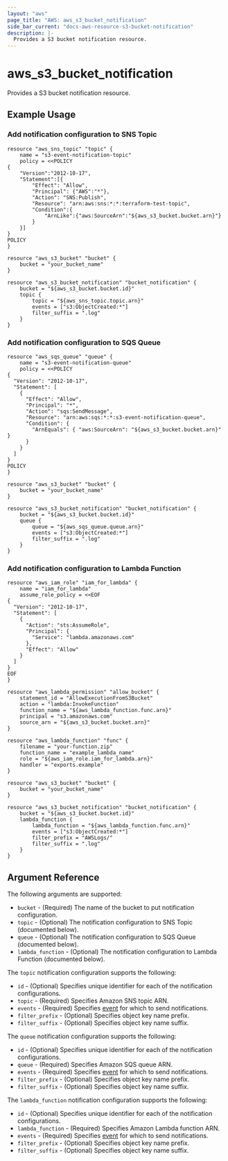 ```yaml
---
layout: "aws"
page_title: "AWS: aws_s3_bucket_notification"
side_bar_current: "docs-aws-resource-s3-bucket-notification"
description: |-
  Provides a S3 bucket notification resource.
---
```


# aws\_s3\_bucket\_notification

Provides a S3 bucket notification resource.

## Example Usage

### Add notification configuration to SNS Topic

```
resource "aws_sns_topic" "topic" {
    name = "s3-event-notification-topic"
    policy = <<POLICY
{
    "Version":"2012-10-17",
    "Statement":[{
        "Effect": "Allow",
        "Principal": {"AWS":"*"},
        "Action": "SNS:Publish",
        "Resource": "arn:aws:sns:*:*:terraform-test-topic",
        "Condition":{
            "ArnLike":{"aws:SourceArn":"${aws_s3_bucket.bucket.arn}"}
        }
    }]
}
POLICY
}

resource "aws_s3_bucket" "bucket" {
	bucket = "your_bucket_name"
}

resource "aws_s3_bucket_notification" "bucket_notification" {
	bucket = "${aws_s3_bucket.bucket.id}"
	topic {
		topic = "${aws_sns_topic.topic.arn}"
		events = ["s3:ObjectCreated:*"]
		filter_suffix = ".log"
	}
}
```

### Add notification configuration to SQS Queue

```
resource "aws_sqs_queue" "queue" {
    name = "s3-event-notification-queue"
    policy = <<POLICY
{
  "Version": "2012-10-17",
  "Statement": [
    {
      "Effect": "Allow",
      "Principal": "*",
      "Action": "sqs:SendMessage",
	  "Resource": "arn:aws:sqs:*:*:s3-event-notification-queue",
      "Condition": {
        "ArnEquals": { "aws:SourceArn": "${aws_s3_bucket.bucket.arn}" }
      }
    }
  ]
}
POLICY
}

resource "aws_s3_bucket" "bucket" {
	bucket = "your_bucket_name"
}

resource "aws_s3_bucket_notification" "bucket_notification" {
	bucket = "${aws_s3_bucket.bucket.id}"
	queue {
		queue = "${aws_sqs_queue.queue.arn}"
		events = ["s3:ObjectCreated:*"]
		filter_suffix = ".log"
	}
}
```

### Add notification configuration to Lambda Function

```
resource "aws_iam_role" "iam_for_lambda" {
    name = "iam_for_lambda"
    assume_role_policy = <<EOF
{
  "Version": "2012-10-17",
  "Statement": [
    {
      "Action": "sts:AssumeRole",
      "Principal": {
        "Service": "lambda.amazonaws.com"
      },
      "Effect": "Allow"
    }
  ]
}
EOF
}

resource "aws_lambda_permission" "allow_bucket" {
    statement_id = "AllowExecutionFromS3Bucket"
    action = "lambda:InvokeFunction"
    function_name = "${aws_lambda_function.func.arn}"
    principal = "s3.amazonaws.com"
    source_arn = "${aws_s3_bucket.bucket.arn}"
}

resource "aws_lambda_function" "func" {
    filename = "your-function.zip"
    function_name = "example_lambda_name"
    role = "${aws_iam_role.iam_for_lambda.arn}"
    handler = "exports.example"
}

resource "aws_s3_bucket" "bucket" {
	bucket = "your_bucket_name"
}

resource "aws_s3_bucket_notification" "bucket_notification" {
	bucket = "${aws_s3_bucket.bucket.id}"
	lambda_function {
		lambda_function = "${aws_lambda_function.func.arn}"
		events = ["s3:ObjectCreated:*"]
		filter_prefix = "AWSLogs/"
		filter_suffix = ".log"
	}
}
```

## Argument Reference

The following arguments are supported:

* `bucket` - (Required) The name of the bucket to put notification configuration.
* `topic` - (Optional) The notification configuration to SNS Topic (documented below).
* `queue` - (Optional) The notification configuration to SQS Queue (documented below).
* `lambda_function` - (Optional) The notification configuration to Lambda Function (documented below).

The `topic` notification configuration supports the following:

* `id` - (Optional) Specifies unique identifier for each of the notification configurations.
* `topic` - (Required) Specifies Amazon SNS topic ARN.
* `events` - (Required) Specifies [event](http://docs.aws.amazon.com/AmazonS3/latest/dev/NotificationHowTo.html#notification-how-to-event-types-and-destinations) for which to send notifications.
* `filter_prefix` - (Optional) Specifies object key name prefix.
* `filter_suffix` - (Optional) Specifies object key name suffix.

The `queue` notification configuration supports the following:

* `id` - (Optional) Specifies unique identifier for each of the notification configurations.
* `queue` - (Required) Specifies Amazon SQS queue ARN.
* `events` - (Required) Specifies [event](http://docs.aws.amazon.com/AmazonS3/latest/dev/NotificationHowTo.html#notification-how-to-event-types-and-destinations) for which to send notifications.
* `filter_prefix` - (Optional) Specifies object key name prefix.
* `filter_suffix` - (Optional) Specifies object key name suffix.

The `lambda_function` notification configuration supports the following:

* `id` - (Optional) Specifies unique identifier for each of the notification configurations.
* `lambda_function` - (Required) Specifies Amazon Lambda function ARN.
* `events` - (Required) Specifies [event](http://docs.aws.amazon.com/AmazonS3/latest/dev/NotificationHowTo.html#notification-how-to-event-types-and-destinations) for which to send notifications.
* `filter_prefix` - (Optional) Specifies object key name prefix.
* `filter_suffix` - (Optional) Specifies object key name suffix.

